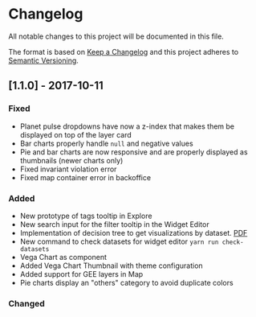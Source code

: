 # Changelog

All notable changes to this project will be documented in this file.

The format is based on [Keep a Changelog](http://keepachangelog.com/en/1.0.0/)
and this project adheres to [Semantic Versioning](http://semver.org/spec/v2.0.0.html).

## [1.1.0] - 2017-10-11

### Fixed
- Planet pulse dropdowns have now a z-index that makes them be displayed on top of the layer card
- Bar charts properly handle `null` and negative values
- Pie and bar charts are now responsive and are properly displayed as thumbnails (newer charts only)
- Fixed invariant violation error
- Fixed map container error in backoffice

### Added
- New prototype of tags tooltip in Explore
- New search input for the filter tooltip in the Widget Editor
- Implementation of decision tree to get visualizations by dataset. [PDF](https://vizzuality.slack.com/files/U4C2Q99RB/F79L7J7UL/rw_-_widget_creation.pdf)
- New command to check datasets for widget editor `yarn run check-datasets`
- Vega Chart as component
- Added Vega Chart Thumbnail with theme configuration
- Added support for GEE layers in Map
- Pie charts display an "others" category to avoid duplicate colors

### Changed
